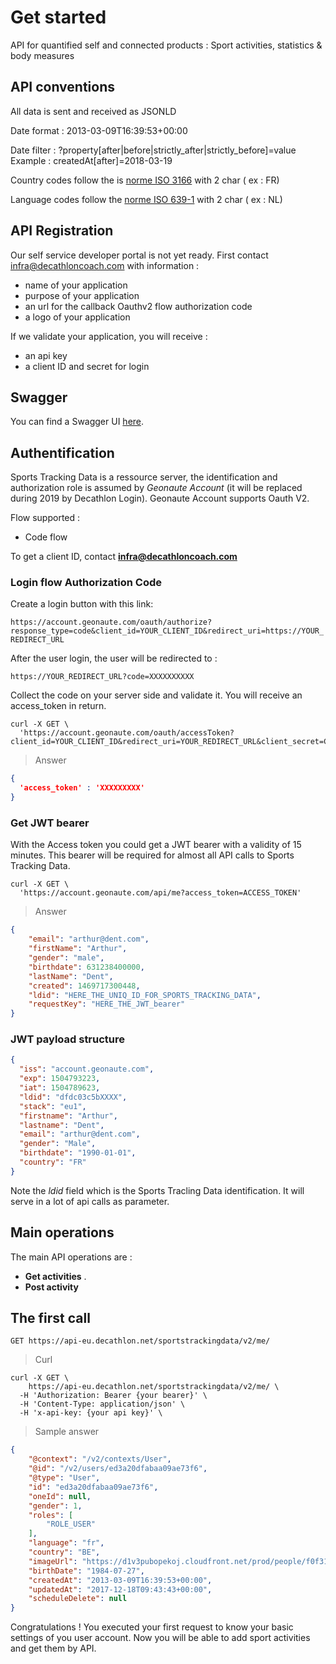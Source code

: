 # Get started

API for quantified self and connected products : Sport activities, statistics & body measures


## API conventions 


All data is sent and received as JSONLD

Date format : 2013-03-09T16:39:53+00:00

Date filter : ?property[after|before|strictly_after|strictly_before]=value 
Example : createdAt[after]=2018-03-19

Country codes follow the is [norme ISO 3166](https://en.wikipedia.org/wiki/ISO_3166-1_alpha-2) with 2 char ( ex : FR)

Language codes follow the [norme ISO 639-1](https://en.wikipedia.org/wiki/List_of_ISO_639-1_codes) with 2 char ( ex : NL)


## API Registration


Our self service developer portal is not yet ready. First contact infra@decathloncoach.com with information :

* name of your application
* purpose of your application
* an url for the callback Oauthv2 flow authorization code
* a logo of your application

If we validate your application, you will receive :

* an api key
* a client ID and secret for login


## Swagger

You can find a Swagger UI <a href="swagger.htm" target="_blank">here</a>.


## Authentification

Sports Tracking Data is a ressource server, the identification and authorization role is assumed by *Geonaute Account* (it will be replaced during 2019 by Decathlon Login).
Geonaute Account supports Oauth V2.

Flow supported :

* Code flow

To get a client ID, contact **infra@decathloncoach.com**

### Login flow Authorization Code

Create a login button with this link: 

`https://account.geonaute.com/oauth/authorize?response_type=code&client_id=YOUR_CLIENT_ID&redirect_uri=https://YOUR_REDIRECT_URL`

After the user login, the user will be redirected to :

`https://YOUR_REDIRECT_URL?code=XXXXXXXXXX`

Collect the code on your server side and validate it. You will receive an access_token in return.

```shell
curl -X GET \
  'https://account.geonaute.com/oauth/accessToken?client_id=YOUR_CLIENT_ID&redirect_uri=YOUR_REDIRECT_URL&client_secret=CLIENT_ID_SECRET&code=THE_USER_CODE&grant_type=authorization_code'
``` 


> Answer 

```json
{
  'access_token' : 'XXXXXXXXX'
}
```

### Get JWT bearer

With the Access token you could get a JWT bearer with a validity of 15 minutes. This bearer will be required for almost all API calls to Sports Tracking Data.

```shell
curl -X GET \
  'https://account.geonaute.com/api/me?access_token=ACCESS_TOKEN'
``` 


> Answer 

```json
{
    "email": "arthur@dent.com",
    "firstName": "Arthur",
    "gender": "male",
    "birthdate": 631238400000,
    "lastName": "Dent",
    "created": 1469717300448,
    "ldid": "HERE_THE_UNIQ_ID_FOR_SPORTS_TRACKING_DATA",
    "requestKey": "HERE_THE_JWT_bearer"
}
```



### JWT payload structure

```json
{
  "iss": "account.geonaute.com",
  "exp": 1504793223,
  "iat": 1504789623,
  "ldid": "dfdc03c5bXXXX",
  "stack": "eu1",
  "firstname": "Arthur",
  "lastname": "Dent",
  "email": "arthur@dent.com",
  "gender": "Male",
  "birthdate": "1990-01-01",
  "country": "FR"
}
```

Note the *ldid* field which is the Sports Tracling Data identification. It will serve in a lot of api calls as parameter.




## Main operations

The main API operations are : 

* **Get activities** . 
* **Post activity**


## The first call

`GET https://api-eu.decathlon.net/sportstrackingdata/v2/me/`

> Curl

```shell
curl -X GET \
    https://api-eu.decathlon.net/sportstrackingdata/v2/me/ \
  -H 'Authorization: Bearer {your bearer}' \
  -H 'Content-Type: application/json' \
  -H 'x-api-key: {your api key}' \
```



> Sample answer

```json
{
    "@context": "/v2/contexts/User",
    "@id": "/v2/users/ed3a20dfabaa09ae73f6",
    "@type": "User",
    "id": "ed3a20dfabaa09ae73f6",
    "oneId": null,
    "gender": 1,
    "roles": [
        "ROLE_USER"
    ],
    "language": "fr",
    "country": "BE",
    "imageUrl": "https://d1v3pubopekoj.cloudfront.net/prod/people/f0f31a5a71584076c6.png",
    "birthDate": "1984-07-27",
    "createdAt": "2013-03-09T16:39:53+00:00",
    "updatedAt": "2017-12-18T09:43:43+00:00",
    "scheduleDelete": null
}
```

Congratulations ! You executed your first request to know your basic settings of you user account.
Now you will be able to add sport activities and get them by API.













